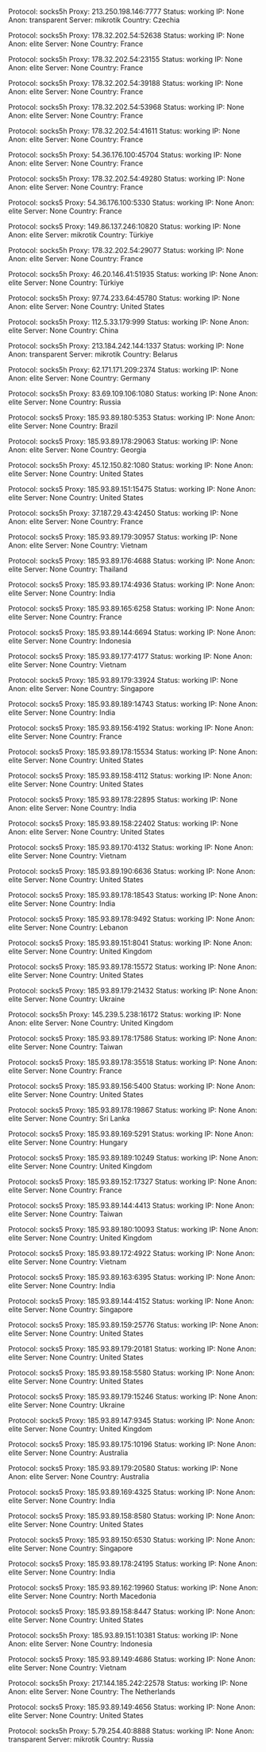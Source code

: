 Protocol: socks5h
Proxy: 213.250.198.146:7777
Status: working
IP: None
Anon: transparent
Server: mikrotik
Country: Czechia

Protocol: socks5h
Proxy: 178.32.202.54:52638
Status: working
IP: None
Anon: elite
Server: None
Country: France

Protocol: socks5h
Proxy: 178.32.202.54:23155
Status: working
IP: None
Anon: elite
Server: None
Country: France

Protocol: socks5h
Proxy: 178.32.202.54:39188
Status: working
IP: None
Anon: elite
Server: None
Country: France

Protocol: socks5h
Proxy: 178.32.202.54:53968
Status: working
IP: None
Anon: elite
Server: None
Country: France

Protocol: socks5h
Proxy: 178.32.202.54:41611
Status: working
IP: None
Anon: elite
Server: None
Country: France

Protocol: socks5h
Proxy: 54.36.176.100:45704
Status: working
IP: None
Anon: elite
Server: None
Country: France

Protocol: socks5h
Proxy: 178.32.202.54:49280
Status: working
IP: None
Anon: elite
Server: None
Country: France

Protocol: socks5
Proxy: 54.36.176.100:5330
Status: working
IP: None
Anon: elite
Server: None
Country: France

Protocol: socks5
Proxy: 149.86.137.246:10820
Status: working
IP: None
Anon: elite
Server: mikrotik
Country: Türkiye

Protocol: socks5h
Proxy: 178.32.202.54:29077
Status: working
IP: None
Anon: elite
Server: None
Country: France

Protocol: socks5h
Proxy: 46.20.146.41:51935
Status: working
IP: None
Anon: elite
Server: None
Country: Türkiye

Protocol: socks5h
Proxy: 97.74.233.64:45780
Status: working
IP: None
Anon: elite
Server: None
Country: United States

Protocol: socks5h
Proxy: 112.5.33.179:999
Status: working
IP: None
Anon: elite
Server: None
Country: China

Protocol: socks5h
Proxy: 213.184.242.144:1337
Status: working
IP: None
Anon: transparent
Server: mikrotik
Country: Belarus

Protocol: socks5h
Proxy: 62.171.171.209:2374
Status: working
IP: None
Anon: elite
Server: None
Country: Germany

Protocol: socks5h
Proxy: 83.69.109.106:1080
Status: working
IP: None
Anon: elite
Server: None
Country: Russia

Protocol: socks5
Proxy: 185.93.89.180:5353
Status: working
IP: None
Anon: elite
Server: None
Country: Brazil

Protocol: socks5
Proxy: 185.93.89.178:29063
Status: working
IP: None
Anon: elite
Server: None
Country: Georgia

Protocol: socks5h
Proxy: 45.12.150.82:1080
Status: working
IP: None
Anon: elite
Server: None
Country: United States

Protocol: socks5
Proxy: 185.93.89.151:15475
Status: working
IP: None
Anon: elite
Server: None
Country: United States

Protocol: socks5h
Proxy: 37.187.29.43:42450
Status: working
IP: None
Anon: elite
Server: None
Country: France

Protocol: socks5
Proxy: 185.93.89.179:30957
Status: working
IP: None
Anon: elite
Server: None
Country: Vietnam

Protocol: socks5
Proxy: 185.93.89.176:4688
Status: working
IP: None
Anon: elite
Server: None
Country: Thailand

Protocol: socks5
Proxy: 185.93.89.174:4936
Status: working
IP: None
Anon: elite
Server: None
Country: India

Protocol: socks5
Proxy: 185.93.89.165:6258
Status: working
IP: None
Anon: elite
Server: None
Country: France

Protocol: socks5
Proxy: 185.93.89.144:6694
Status: working
IP: None
Anon: elite
Server: None
Country: Indonesia

Protocol: socks5
Proxy: 185.93.89.177:4177
Status: working
IP: None
Anon: elite
Server: None
Country: Vietnam

Protocol: socks5
Proxy: 185.93.89.179:33924
Status: working
IP: None
Anon: elite
Server: None
Country: Singapore

Protocol: socks5
Proxy: 185.93.89.189:14743
Status: working
IP: None
Anon: elite
Server: None
Country: India

Protocol: socks5
Proxy: 185.93.89.156:4192
Status: working
IP: None
Anon: elite
Server: None
Country: France

Protocol: socks5
Proxy: 185.93.89.178:15534
Status: working
IP: None
Anon: elite
Server: None
Country: United States

Protocol: socks5
Proxy: 185.93.89.158:4112
Status: working
IP: None
Anon: elite
Server: None
Country: United States

Protocol: socks5
Proxy: 185.93.89.178:22895
Status: working
IP: None
Anon: elite
Server: None
Country: India

Protocol: socks5
Proxy: 185.93.89.158:22402
Status: working
IP: None
Anon: elite
Server: None
Country: United States

Protocol: socks5
Proxy: 185.93.89.170:4132
Status: working
IP: None
Anon: elite
Server: None
Country: Vietnam

Protocol: socks5
Proxy: 185.93.89.190:6636
Status: working
IP: None
Anon: elite
Server: None
Country: United States

Protocol: socks5
Proxy: 185.93.89.178:18543
Status: working
IP: None
Anon: elite
Server: None
Country: India

Protocol: socks5
Proxy: 185.93.89.178:9492
Status: working
IP: None
Anon: elite
Server: None
Country: Lebanon

Protocol: socks5
Proxy: 185.93.89.151:8041
Status: working
IP: None
Anon: elite
Server: None
Country: United Kingdom

Protocol: socks5
Proxy: 185.93.89.178:15572
Status: working
IP: None
Anon: elite
Server: None
Country: United States

Protocol: socks5
Proxy: 185.93.89.179:21432
Status: working
IP: None
Anon: elite
Server: None
Country: Ukraine

Protocol: socks5h
Proxy: 145.239.5.238:16172
Status: working
IP: None
Anon: elite
Server: None
Country: United Kingdom

Protocol: socks5
Proxy: 185.93.89.178:17586
Status: working
IP: None
Anon: elite
Server: None
Country: Taiwan

Protocol: socks5
Proxy: 185.93.89.178:35518
Status: working
IP: None
Anon: elite
Server: None
Country: France

Protocol: socks5
Proxy: 185.93.89.156:5400
Status: working
IP: None
Anon: elite
Server: None
Country: United States

Protocol: socks5
Proxy: 185.93.89.178:19867
Status: working
IP: None
Anon: elite
Server: None
Country: Sri Lanka

Protocol: socks5
Proxy: 185.93.89.169:5291
Status: working
IP: None
Anon: elite
Server: None
Country: Hungary

Protocol: socks5
Proxy: 185.93.89.189:10249
Status: working
IP: None
Anon: elite
Server: None
Country: United Kingdom

Protocol: socks5
Proxy: 185.93.89.152:17327
Status: working
IP: None
Anon: elite
Server: None
Country: France

Protocol: socks5
Proxy: 185.93.89.144:4413
Status: working
IP: None
Anon: elite
Server: None
Country: Taiwan

Protocol: socks5
Proxy: 185.93.89.180:10093
Status: working
IP: None
Anon: elite
Server: None
Country: United Kingdom

Protocol: socks5
Proxy: 185.93.89.172:4922
Status: working
IP: None
Anon: elite
Server: None
Country: Vietnam

Protocol: socks5
Proxy: 185.93.89.163:6395
Status: working
IP: None
Anon: elite
Server: None
Country: India

Protocol: socks5
Proxy: 185.93.89.144:4152
Status: working
IP: None
Anon: elite
Server: None
Country: Singapore

Protocol: socks5
Proxy: 185.93.89.159:25776
Status: working
IP: None
Anon: elite
Server: None
Country: United States

Protocol: socks5
Proxy: 185.93.89.179:20181
Status: working
IP: None
Anon: elite
Server: None
Country: United States

Protocol: socks5
Proxy: 185.93.89.158:5580
Status: working
IP: None
Anon: elite
Server: None
Country: United States

Protocol: socks5
Proxy: 185.93.89.179:15246
Status: working
IP: None
Anon: elite
Server: None
Country: Ukraine

Protocol: socks5
Proxy: 185.93.89.147:9345
Status: working
IP: None
Anon: elite
Server: None
Country: United Kingdom

Protocol: socks5
Proxy: 185.93.89.175:10196
Status: working
IP: None
Anon: elite
Server: None
Country: Australia

Protocol: socks5
Proxy: 185.93.89.179:20580
Status: working
IP: None
Anon: elite
Server: None
Country: Australia

Protocol: socks5
Proxy: 185.93.89.169:4325
Status: working
IP: None
Anon: elite
Server: None
Country: India

Protocol: socks5
Proxy: 185.93.89.158:8580
Status: working
IP: None
Anon: elite
Server: None
Country: United States

Protocol: socks5
Proxy: 185.93.89.150:6530
Status: working
IP: None
Anon: elite
Server: None
Country: Singapore

Protocol: socks5
Proxy: 185.93.89.178:24195
Status: working
IP: None
Anon: elite
Server: None
Country: India

Protocol: socks5
Proxy: 185.93.89.162:19960
Status: working
IP: None
Anon: elite
Server: None
Country: North Macedonia

Protocol: socks5
Proxy: 185.93.89.158:8447
Status: working
IP: None
Anon: elite
Server: None
Country: United States

Protocol: socks5h
Proxy: 185.93.89.151:10381
Status: working
IP: None
Anon: elite
Server: None
Country: Indonesia

Protocol: socks5
Proxy: 185.93.89.149:4686
Status: working
IP: None
Anon: elite
Server: None
Country: Vietnam

Protocol: socks5h
Proxy: 217.144.185.242:22578
Status: working
IP: None
Anon: elite
Server: None
Country: The Netherlands

Protocol: socks5
Proxy: 185.93.89.149:4656
Status: working
IP: None
Anon: elite
Server: None
Country: United States

Protocol: socks5h
Proxy: 5.79.254.40:8888
Status: working
IP: None
Anon: transparent
Server: mikrotik
Country: Russia

